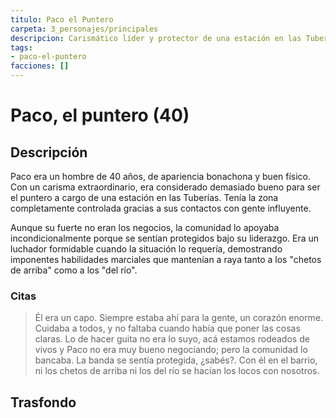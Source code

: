```yaml
---
titulo: Paco el Puntero
carpeta: 3_personajes/principales
descripcion: Carismático líder y protector de una estación en las Tuberías.
tags:
- paco-el-puntero
facciones: []
---
```


# Paco, el puntero (40)

## Descripción

Paco era un hombre de 40 años, de apariencia bonachona y buen físico. Con un carisma extraordinario, era considerado demasiado bueno para ser el puntero a cargo de una estación en las Tuberías. Tenía la zona completamente controlada gracias a sus contactos con gente influyente.

Aunque su fuerte no eran los negocios, la comunidad lo apoyaba incondicionalmente porque se sentían protegidos bajo su liderazgo. Era un luchador formidable cuando la situación lo requería, demostrando imponentes habilidades marciales que mantenían a raya tanto a los "chetos de arriba" como a los "del río".

### Citas

> Él era un capo. Siempre estaba ahí para la gente, un corazón enorme. Cuidaba a todos, y no faltaba cuando había que poner las cosas claras. Lo de hacer guita no era lo suyo, acá estamos rodeados de vivos y Paco no era muy bueno negociando; pero la comunidad lo bancaba. La banda se sentía protegida, ¿sabés?. Con él en el barrio, ni los chetos de arriba ni los del río se hacían los locos con nosotros.

## Trasfondo

